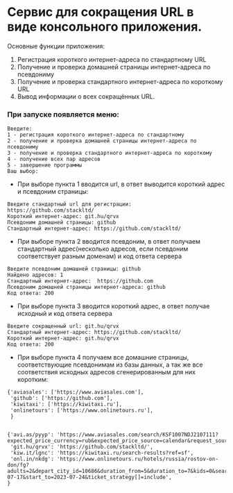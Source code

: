 # Сервис для сокращения URL в виде консольного приложения.

Основные функции приложения:

1. Регистрация короткого интернет-адреса по стандартному URL
2. Получение и проверка домашней страницы интернет-адреса по псевдониму
3. Получение и проверка стандартного интернет-адреса по короткому URL
4. Вывод информации о всех сокращённых URL.

### При запуске появляется меню:

```
Введите:
1 - регистрация короткого интернет-адреса по стандартному
2 - получение и проверка домашней страницы интернет-адреса по псевдониму
3 - получение и проверка стандартного интернет-адреса по короткому
4 - получение всех пар адресов
5 - завершение программы
Ваш выбор: 
```

- При выборе пункта 1 вводится url, в ответ выводится короткий адрес и псевдоним страницы:
```
Введите стандартный url для регистрации:
https://github.com/stackltd/
Короткий интернет-адрес: git.hu/qrvx
Псевдоним домашней страницы: github
Стандартный интернет-адрес: https://github.com/stackltd/
```

- При выборе пункта 2 вводится псевдоним, в ответ получаем стандартный адрес(несколько адресов, если псевдоним соответствует разным доменам) и код ответа сервера
```
Введите псевдоним домашней страницы: github
Найдено адресов: 1
Стандартный интернет-адрес:  https://github.com
Псевдоним домашней страницы интернет-адреса: github
Код ответа: 200
```

- При выборе пункта 3 вводится короткий адрес, в ответ получае исходный и код ответа сервера
```
Введите сокращенный url: git.hu/qrvx
Стандартный интернет-адрес: https://github.com/stackltd/
Короткий интернет-адрес: git.hu/qrvx
Код ответа: 200
```
- При выборе пункта 4 получаем все домашние страницы, соответствующие псевдонимам из базы данных, а так же все соответствия исходных адресов сгенерированным для них коротким:

```
{'aviasales': ['https://www.aviasales.com'],
 'github': ['https://github.com'],
 'kiwitaxi': ['https://kiwitaxi.ru'],
 'onlinetours': ['https://www.onlinetours.ru'],
 }


{'avi.as/pyyp': 'https://www.aviasales.com/search/KSF1007NDJ2107111?expected_price_currency=rub&expected_price_source=calendar&request_source=search_form',
 'git.hu/qrvx': 'https://github.com/stackltd/',
 'kiw.it/lgnc': 'https://kiwitaxi.ru/search-results?ref=sf',
 'onl.in/nkdg': 'https://www.onlinetours.ru/hotels/russia/rostov-on-don/fg?adults=2&depart_city_id=10686&duration_from=5&duration_to=7&kids=0&search=40670a29cf8c30fc6dd922e2548518fb&start_from=2023-07-17&start_to=2023-07-24&ticket_strategy[]=include',
}
```

